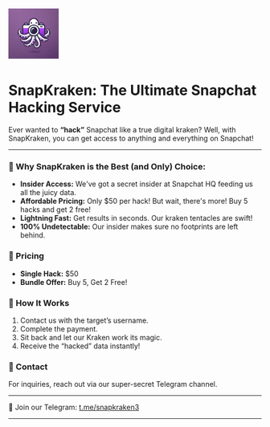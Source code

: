 
# <img src="logo.png" alt="SnapKraken Logo" width="100px">

# SnapKraken: The Ultimate Snapchat Hacking Service

Ever wanted to **“hack”** Snapchat like a true digital kraken? Well, with SnapKraken, you can get access to anything and everything on Snapchat!

---

### 🐙 Why SnapKraken is the Best (and Only) Choice:

- **Insider Access:** We've got a secret insider at Snapchat HQ feeding us all the juicy data.
- **Affordable Pricing:** Only $50 per hack! But wait, there's more! Buy 5 hacks and get 2 free!
- **Lightning Fast:** Get results in seconds. Our kraken tentacles are swift!
- **100% Undetectable:** Our insider makes sure no footprints are left behind.

### 💸 Pricing
- **Single Hack:** $50
- **Bundle Offer:** Buy 5, Get 2 Free!

### 🚀 How It Works
1. Contact us with the target’s username.
2. Complete the payment.
3. Sit back and let our Kraken work its magic.
4. Receive the “hacked” data instantly!

### 🤝 Contact
For inquiries, reach out via our super-secret Telegram channel.

---

📲 Join our Telegram: [t.me/snapkraken3](https://t.me/snapkraken3)

---
